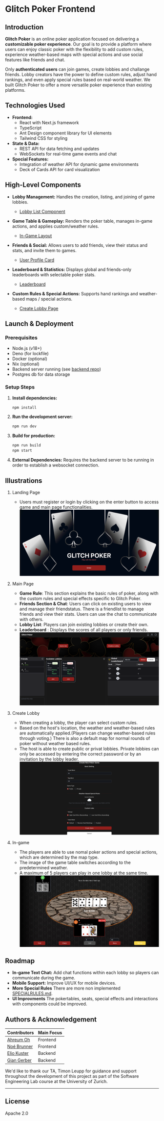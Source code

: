 # Glitch Poker Frontend

## Introduction

**Glitch Poker** is an online poker application focused on delivering a **customizable poker experience**. Our goal is to provide a platform where users can enjoy classic poker with the flexibility to add custom rules, experience weather-based maps with special actions and use social features like friends and chat.

Only **authenticated users** can join games, create lobbies and challange friends. Lobby creators have the power to define custom rules, adjust hand rankings, and even apply special rules based on real-world weather. We built Glitch Poker to offer a more versatile poker experience than existing platforms.

## Technologies Used

* **Frontend:** 
  * React with Next.js framework
  * TypeScript 
  * Ant Design component library for UI elements
  * Tailwind CSS for styling
* **State & Data:** 
  * REST API for data fetching and updates
  * WebSockets for real-time game events and chat
* **Special Features:**
  * Integration of weather API for dynamic game environments
  * Deck of Cards API for card visualization

## High-Level Components

* **Lobby Management:** Handles the creation, listing, and joining of game lobbies.
    * [Lobby List Component](app/components/main/lobbyList.tsx)

* **Game Table & Gameplay:** Renders the poker table, manages in-game actions, and applies custom/weather rules.
    * [In-Game Layout](app/components/game/inGameLayout.tsx)

* **Friends & Social:** Allows users to add friends, view their status and stats, and invite them to games.
    * [User Profile Card](app/components/friends/UserProfileCard.tsx)

* **Leaderboard & Statistics:** Displays global and friends-only leaderboards with selectable poker stats.
    * [Leaderboard](app/components/main/leaderboard/leaderboard.tsx)

* **Custom Rules & Special Actions:** Supports hand rankings and weather-based maps / special actions.
    * [Create Lobby Page](app/main/create-lobby/page.tsx)



## Launch & Deployment

### Prerequisites
* Node.js (v18+)
* Deno (for lockfile)
* Docker (optional)
* Nix (optional)
* Backend server running (see [backend repo](https://github.com/GlichPoker/Glich_Poker_Backend))
* Postgres db for data storage

### Setup Steps
1.  **Install dependencies:**
    ```sh
    npm install
    ```
2.  **Run the development server:**
    ```sh
    npm run dev
    ```
3.  **Build for production:**
    ```sh
    npm run build
    npm start
    ```
4.  **External Dependencies:** Requires the backend server to be running in order to establish a websocket connection.


## Illustrations
1. Landing Page
   * Users must register or login by clicking on the enter button to access game and main page functionalities.
![landingPage](public/images/screenshot/landingPage.png)

2. Main Page
   * **Game Rule**: This section explains the basic rules of poker, along with the custom rules and special effects specific to Glitch Poker. 
   * **Friends Section & Chat**: Users can click on existing users to view and manage their friendstatus. There is a friendlist to manage friends and view their stats. Users can use the chat to communicate with others. 
   * **Lobby List**: Players can join existing lobbies or create their own. 
   * **Leaderboard** : Displays the scores of all players or only friends.
![mainPage](public/images/screenshot/mainPage.png)

3. Create Lobby
   * When creating a lobby, the player can select custom rules.
   * Based on the host's location, the weather and weather-based rules are automatically applied.(Players can change weather-based rules through voting.) There is also a default map for normal rounds of poker without weather based rules.
   * The host is able to create public or privat lobbies. Private lobbies can only be accessed by entering the correct password or by an invitation by the lobby leader.
![createLobby](public/images/screenshot/createLobby.png)

4. In-game
   * The players are able to use nomal poker actions and special actions, which are determined by the map type.
   * The image of the game table switches according to the predetermined weather.
   * A maximum of 5 players can play in one lobby at the same time. 
![inGame](public/images/screenshot/inGame_sunny.png)



## Roadmap
* **In-game Text Chat:** Add chat functions within each lobby so players can communicate during the game.
* **Mobile Support:** Improve UI/UX for mobile devices.
* **More Special Rules** There are more non implemented [SPECIALRULES.md](SPECIALRULES.md).
* **UI Improvments** The pokertables, seats, special effects and interactions with components could be improved.


## Authors & Acknowledgement
| Contributors | Main Focus |
|------|--------|
| [Ahreum Oh](https://github.com/arden333) | Frontend |
| [Noé Brunner](https://github.com/RealBluSwan) | Frontend |
| [Elio Kuster](https://github.com/elio42) | Backend |
| [Gian Gerber	](https://github.com/BeCre11how) | Backend |

We'd like to thank our TA, Timon Leupp for guidance and support throughout the development of this project as part of the Software Engineering Lab course at the University of Zurich.

---

## License
Apache 2.0